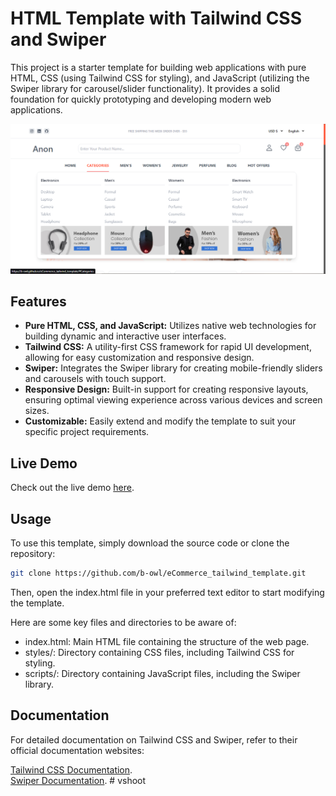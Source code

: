 # HTML Template with Tailwind CSS and Swiper

This project is a starter template for building web applications with pure HTML, CSS (using Tailwind CSS for styling), and JavaScript (utilizing the Swiper library for carousel/slider functionality). It provides a solid foundation for quickly prototyping and developing modern web applications.


![2015-09-20 17 02 28](https://github.com/b-owl/eCommerce_tailwind_template/blob/master/assets/images/preview/1.png)
## Features

- **Pure HTML, CSS, and JavaScript:** Utilizes native web technologies for building dynamic and interactive user interfaces.
- **Tailwind CSS:** A utility-first CSS framework for rapid UI development, allowing for easy customization and responsive design.
- **Swiper:** Integrates the Swiper library for creating mobile-friendly sliders and carousels with touch support.
- **Responsive Design:** Built-in support for creating responsive layouts, ensuring optimal viewing experience across various devices and screen sizes.
- **Customizable:** Easily extend and modify the template to suit your specific project requirements.

## Live Demo

Check out the live demo [here](https://b-owl.github.io/eCommerce_tailwind_template/).

## Usage

To use this template, simply download the source code or clone the repository:

```bash
git clone https://github.com/b-owl/eCommerce_tailwind_template.git
```
Then, open the index.html file in your preferred text editor to start modifying the template.

Here are some key files and directories to be aware of:
- index.html: Main HTML file containing the structure of the web page.
- styles/: Directory containing CSS files, including Tailwind CSS for styling.
- scripts/: Directory containing JavaScript files, including the Swiper library.


## Documentation
For detailed documentation on Tailwind CSS and Swiper, refer to their official documentation websites:

[Tailwind CSS Documentation](https://tailwindcss.com/).
<br/>
[Swiper Documentation](https://swiperjs.com/swiper-api).
#   v s h o o t 
 
 